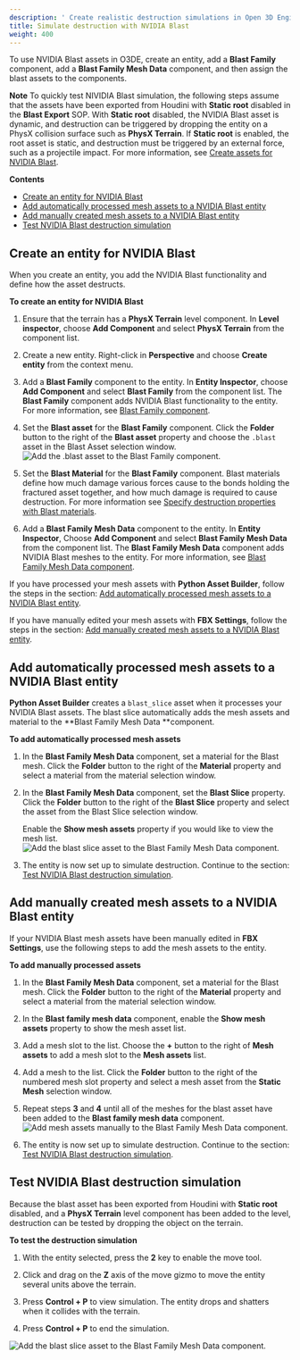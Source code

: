```yaml
---
description: ' Create realistic destruction simulations in Open 3D Engine with NVIDIA Blast. '
title: Simulate destruction with NVIDIA Blast
weight: 400
---
```



To use NVIDIA Blast assets in O3DE, create an entity, add a **Blast Family** component, add a **Blast Family Mesh Data** component, and then assign the blast assets to the components.

**Note**
To quickly test NIVIDIA Blast simulation, the following steps assume that the assets have been exported from Houdini with **Static root** disabled in the **Blast Export** SOP. With **Static root** disabled, the NVIDIA Blast asset is dynamic, and destruction can be triggered by dropping the entity on a PhysX collision surface such as **PhysX Terrain**. If **Static root** is enabled, the root asset is static, and destruction must be triggered by an external force, such as a projectile impact.
For more information, see [Create assets for NVIDIA Blast](/docs/user-guide/interactivity/physics/nvidia-blast/create-blast-asset.md).

**Contents**
- [Create an entity for NVIDIA Blast](#create-an-entity-for-nvidia-blast)
- [Add automatically processed mesh assets to a NVIDIA Blast entity](#add-automatically-processed-mesh-assets-to-a-nvidia-blast-entity)
- [Add manually created mesh assets to a NVIDIA Blast entity](#add-manually-created-mesh-assets-to-a-nvidia-blast-entity)
- [Test NVIDIA Blast destruction simulation](#test-nvidia-blast-destruction-simulation)

## Create an entity for NVIDIA Blast 

When you create an entity, you add the NVIDIA Blast functionality and define how the asset destructs.

**To create an entity for NVIDIA Blast**

1. Ensure that the terrain has a **PhysX Terrain** level component. In **Level inspector**, choose **Add Component** and select **PhysX Terrain** from the component list.

1. Create a new entity. Right-click in **Perspective** and choose **Create entity** from the context menu.

1. Add a **Blast Family** component to the entity. In **Entity Inspector**, choose **Add Component** and select **Blast Family** from the component list. The **Blast Family** component adds NVIDIA Blast functionality to the entity. For more information, see [Blast Family component](/docs/user-guide/components/reference/destruction/blast-family/).

1. Set the **Blast asset** for the **Blast Family** component. Click the **Folder** button to the right of the **Blast asset** property and choose the `.blast` asset in the Blast Asset selection window.
![Add the .blast asset to the Blast Family component.](/images/user-guide/physx/blast/ui-blast-add-blast-asset.png)

1. Set the **Blast Material** for the **Blast Family** component. Blast materials define how much damage various forces cause to the bonds holding the fractured asset together, and how much damage is required to cause destruction. For more information see [Specify destruction properties with Blast materials](/docs/user-guide/interactivity/physics/nvidia-blast/materials.md).

1. Add a **Blast Family Mesh Data** component to the entity. In **Entity Inspector**, Choose **Add Component** and select **Blast Family Mesh Data** from the component list. The **Blast Family Mesh Data** component adds NVIDIA Blast meshes to the entity. For more information, see [Blast Family Mesh Data component](/docs/user-guide/components/reference/destruction/blast-family-mesh-data/).

If you have processed your mesh assets with **Python Asset Builder**, follow the steps in the section: [Add automatically processed mesh assets to a NVIDIA Blast entity](#add-automatically-processed-mesh-assets-to-a-nvidia-blast-entity).

If you have manually edited your mesh assets with **FBX Settings**, follow the steps in the section: [Add manually created mesh assets to a NVIDIA Blast entity](#add-manually-created-mesh-assets-to-a-nvidia-blast-entity).

## Add automatically processed mesh assets to a NVIDIA Blast entity 

**Python Asset Builder** creates a `blast_slice` asset when it processes your NVIDIA Blast assets. The blast slice automatically adds the mesh assets and material to the **Blast Family Mesh Data **component.

**To add automatically processed mesh assets**

1. In the **Blast Family Mesh Data** component, set a material for the Blast mesh. Click the **Folder** button to the right of the **Material** property and select a material from the material selection window.

1. In the **Blast Family Mesh Data** component, set the **Blast Slice** property. Click the **Folder** button to the right of the **Blast Slice** property and select the asset from the Blast Slice selection window.

   Enable the **Show mesh assets** property if you would like to view the mesh list.
![Add the blast slice asset to the Blast Family Mesh Data component.](/images/user-guide/physx/blast/ui-blast-add-blast-mesh-data.png)

1. The entity is now set up to simulate destruction. Continue to the section: [Test NVIDIA Blast destruction simulation](#test-nvidia-blast-destruction-simulation).

## Add manually created mesh assets to a NVIDIA Blast entity 

If your NVIDIA Blast mesh assets have been manually edited in **FBX Settings**, use the following steps to add the mesh assets to the entity.

**To add manually processed assets**

1. In the **Blast Family Mesh Data** component, set a material for the Blast mesh. Click the **Folder** button to the right of the **Material** property and select a material from the material selection window.

1. In the **Blast family mesh data** component, enable the **Show mesh assets** property to show the mesh asset list.

1. Add a mesh slot to the list. Choose the **+** button to the right of **Mesh assets** to add a mesh slot to the **Mesh assets** list.

1. Add a mesh to the list. Click the **Folder** button to the right of the numbered mesh slot property and select a mesh asset from the **Static Mesh** selection window.

1. Repeat steps **3** and **4** until all of the meshes for the blast asset have been added to the **Blast family mesh data** component.
![Add mesh assets manually to the Blast Family Mesh Data component.](/images/user-guide/physx/blast/ui-blast-family-mesh-data-add-mesh.png)

1. The entity is now set up to simulate destruction. Continue to the section: [Test NVIDIA Blast destruction simulation](#test-nvidia-blast-destruction-simulation).

## Test NVIDIA Blast destruction simulation 

Because the blast asset has been exported from Houdini with **Static root** disabled, and a **PhysX Terrain** level component has been added to the level, destruction can be tested by dropping the object on the terrain.

**To test the destruction simulation**

1. With the entity selected, press the **2** key to enable the move tool.

1. Click and drag on the **Z** axis of the move gizmo to move the entity several units above the terrain.

1.  Press **Control + P** to view simulation. The entity drops and shatters when it collides with the terrain.

1.  Press **Control + P** to end the simulation.

![Add the blast slice asset to the Blast Family Mesh Data component.](/images/user-guide/physx/blast/anim-nvidia-blast-view-simulation.gif)
